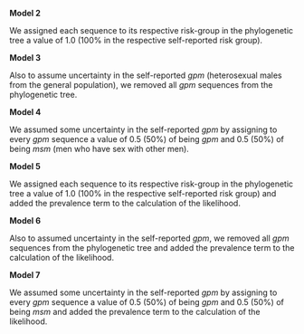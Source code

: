 **Model 2**

We assigned each sequence to its respective risk-group in the phylogenetic tree a value of 1.0 (100% in the respective self-reported risk group).

**Model 3**

Also to assume uncertainty in the self-reported *gpm* (heterosexual males from the general population), we removed all *gpm* sequences from the phylogenetic tree.

**Model 4**

We assumed some uncertainty in the self-reported *gpm* by assigning to every *gpm* sequence a value of 0.5 (50%) of being *gpm* and 0.5 (50%) of being *msm* (men who have sex with other men).

**Model 5**

We assigned each sequence to its respective risk-group in the phylogenetic tree a value of 1.0 (100% in the respective self-reported risk group) and added the prevalence term to the calculation of the likelihood.

**Model 6**

Also to assumed uncertainty in the self-reported *gpm*, we removed all *gpm* sequences from the phylogenetic tree and added the prevalence term to the calculation of the likelihood.

**Model 7**

We assumed some uncertainty in the self-reported *gpm* by assigning to every *gpm* sequence a value of 0.5 (50%) of being *gpm* and 0.5 (50%) of being *msm* and added the prevalence term to the calculation of the likelihood.
